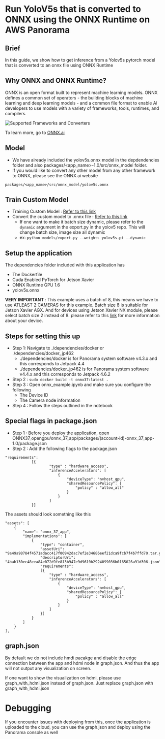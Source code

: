 # Run YoloV5s that is converted to ONNX using the ONNX Runtime on AWS Panorama

## Brief

In this guide, we show how to get inference from a Yolov5s pytorch model that is converted to an onnx file using ONNX Runtime

## Why ONNX and ONNX Runtime?

ONNX is an open format built to represent machine learning models. ONNX defines a common set of operators - the building blocks of machine learning and deep learning models - and a common file format to enable AI developers to use models with a variety of frameworks, tools, runtimes, and compilers.

![Supported Frameworks and Converters](ONNX_Supported.png)

To learn more, go to [ONNX.ai](https://onnx.ai/)

## Model

* We have already included the yolov5s.onnx model in the depdendencies folder and also packages/<app_name>-1.0/src/onnx_model folder.
* If you would like to convert any other model from any other framework to ONNX, please see the ONNX.ai website 

```
packages/<app_name>/src/onnx_model/yolov5s.onnx
```

## Train Custom Model

* Training Custom Model : [Refer to this link](https://github.com/ultralytics/yolov5/wiki/Train-Custom-Data)
* Convert the custom model to .onnx file : [Refer to this link](https://docs.ultralytics.com/tutorials/torchscript-onnx-coreml-export)
    - If one want to make it batch size dynamic, please refer to the `dynamic` argument in the export.py in the yolov5 repo. This will change batch size, image size all dynamic
    - ex: `python models/export.py --weights yolov5s.pt --dynamic`


## Setup the application

The dependencies folder included with this application has 

* The Dockerfile
* Cuda Enabled PyTorch for Jetson Xavier
* ONNX Runtime GPU 1.6
* yolov5s.onnx

**VERY IMPORTANT** : This example uses a batch of 8, this means we have to use ATLEAST 2 CAMERAS for this example. Batch size 8 is suitable for Jetson Xavier AGX. And for devices using Jetson Xavier NX module, please select batch size 2 instead of 8. please refer to this [link](https://aws.amazon.com/tw/panorama/appliance/) for more information about your device.

## Steps for setting this up

* Step 1: Navigate to ./dependencies/docker or ./dependencies/docker_jp462
    * ./dependencies/docker is for Panorama system software v4.3.x and this corresponds to Jetpack 4.4
    * ./dependencies/docker_jp462 is for Panorama system software v4.4.x and this corresponds to Jetpack 4.6.2
* Step 2 : ``` sudo docker build -t onnx37:latest . ```
* Step 3 : Open onnx_example.ipynb and make sure you configure the following
    * The Device ID
    * The Camera node information
* Step 4 : Follow the steps outlined in the notebook

## Special flags in package.json

* Step 1 : Before you deploy the application, open ONNX37_opengpu/onnx_37_app/packages/(account-id)-onnx_37_app-1.0/package.json
* Step 2 : Add the following flags to the package.json

```
"requirements": 
            [{
                    "type" : "hardware_access",
                    "inferenceAccelerators": [ 
                        {
                            "deviceType": "nvhost_gpu",
                            "sharedResourcePolicy": {
                                "policy" : "allow_all"
                            }
                        }
                    ]
            }]
```

The assets should look something like this

```
"assets": [
    {
        "name": "onnx_37_app",
        "implementations": [
            {
                "type": "container",
                "assetUri": "9a49a98784f4571adacc417f00942dac7ef2e34686eef21dca9fcb7f4b7ffd70.tar.gz",
                "descriptorUri": "4bab130ec48eea84e072d9fe813b947e9d9610b2924099036b0165026a91d306.json",
                "requirements": 
                [{
                    "type" : "hardware_access",
                    "inferenceAccelerators": [ 
                        {
                            "deviceType": "nvhost_gpu",
                            "sharedResourcePolicy": {
                                "policy" : "allow_all"
                            }
                        }
                    ]
                }]
            }
        ]
    }
],
```
    

## graph.json
By default we do not include hmdi pacakge and disable the edge connection between the app and hdmi node in graph.json. And thus the app will not output any visualization on screen.

If one want to show the visualization on hdmi, please use graph_with_hdmi.json instead of graph.json. Just replace graph.json with graph_with_hdmi.json 

# Debugging

If you encounter issues with deploying from this, once the application is uploaded to the cloud, you can use the graph.json and deploy using the Panorama console as well